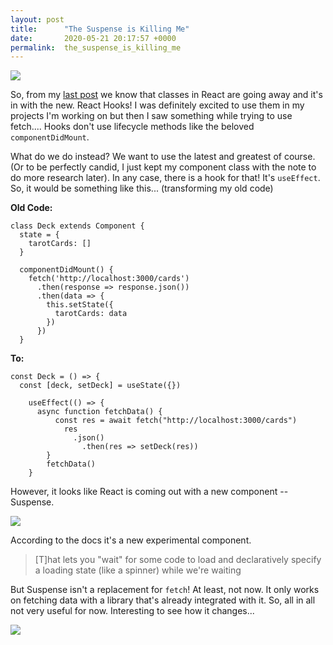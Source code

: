 ```yaml
---
layout: post
title:      "The Suspense is Killing Me"
date:       2020-05-21 20:17:57 +0000
permalink:  the_suspense_is_killing_me
---
```



![](https://media.tenor.com/images/396316b3becf0784a8a09c4540fcbfdc/tenor.gif)

So, from my [last post](https://kkamali.github.io/befriending_state_with_captain_react_hook) we know that classes in React are going away and it's in with the new. React Hooks! I was definitely excited to use them in my projects I'm working on but then I saw something while trying to use fetch.... Hooks don't use lifecycle methods like the beloved `componentDidMount`.


What do we do instead? We want to use the latest and greatest of course. (Or to be perfectly candid, I just kept my  component class with the note to do more research later). In any case, there is a hook for that! It's `useEffect`. So, it would be something like this... (transforming my old code) 

**Old Code:**
```
class Deck extends Component {
  state = {
    tarotCards: []
  }

  componentDidMount() {
    fetch('http://localhost:3000/cards')
      .then(response => response.json())
      .then(data => {
        this.setState({
          tarotCards: data
        })
      })
  }
```

**To:**
```
const Deck = () => {
  const [deck, setDeck] = useState({})
	
	useEffect(() => {
	  async function fetchData() {
		  const res = await fetch("http://localhost:3000/cards")
			res
			  .json()
				.then(res => setDeck(res))
		}
		fetchData()
	}
```

However, it looks like React is coming out with a new component -- Suspense. 

![](https://media.tenor.com/images/faae6c155cb324a8fde9c47bb5e60613/tenor.gif)


According to the docs it's a new experimental component. 
> [T]hat lets you "wait" for some code to load and declaratively specify a loading state (like a spinner) while we're waiting

But Suspense isn't a replacement for `fetch`! At least, not now. It only works on fetching data with a library that's already integrated with it. So, all in all not very useful for now. Interesting to see how it changes... 

![](https://media1.tenor.com/images/17f638077f347d6ee7c202312e41a106/tenor.gif?itemid=4513227)
